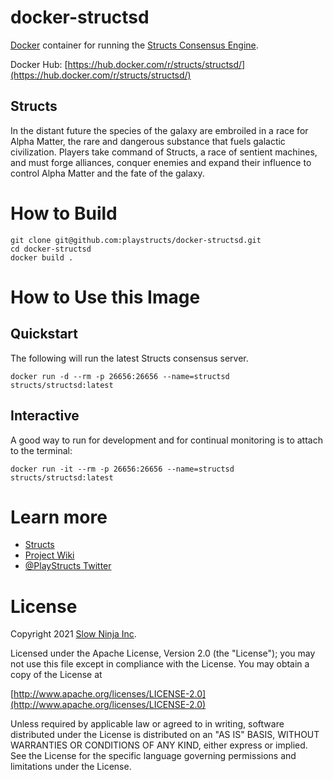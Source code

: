 # docker-structsd

[Docker](https://www.docker.com) container for running the [Structs Consensus Engine](https://github.com/playstructs/structsd/). 

Docker Hub: [https://hub.docker.com/r/structs/structsd/](https://hub.docker.com/r/structs/structsd/)

## Structs
In the distant future the species of the galaxy are embroiled in a race for Alpha Matter, the rare and dangerous substance that fuels galactic civilization. Players take command of Structs, a race of sentient machines, and must forge alliances, conquer enemies and expand their influence to control Alpha Matter and the fate of the galaxy.

# How to Build

```
git clone git@github.com:playstructs/docker-structsd.git
cd docker-structsd
docker build .
```

# How to Use this Image

## Quickstart

The following will run the latest Structs consensus server.

```
docker run -d --rm -p 26656:26656 --name=structsd structs/structsd:latest
```

## Interactive

A good way to run for development and for continual monitoring is to attach to the terminal:

```
docker run -it --rm -p 26656:26656 --name=structsd structs/structsd:latest
```

# Learn more

- [Structs](https://playstructs.com)
- [Project Wiki](https://watt.wiki)
- [@PlayStructs Twitter](https://twitter.com/playstructs)


# License

Copyright 2021 [Slow Ninja Inc](https://slow.ninja).

Licensed under the Apache License, Version 2.0 (the "License");
you may not use this file except in compliance with the License.
You may obtain a copy of the License at

[http://www.apache.org/licenses/LICENSE-2.0](http://www.apache.org/licenses/LICENSE-2.0)

Unless required by applicable law or agreed to in writing, software
distributed under the License is distributed on an "AS IS" BASIS,
WITHOUT WARRANTIES OR CONDITIONS OF ANY KIND, either express or implied.
See the License for the specific language governing permissions and
limitations under the License.